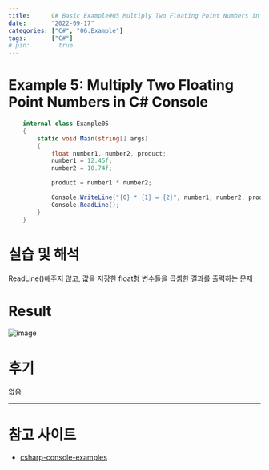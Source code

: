 ```yaml
---
title:      C# Basic Example#05 Multiply Two Floating Point Numbers in C# Console
date:       "2022-09-17"
categories: ["C#", "06.Example"]
tags:       ["C#"]
# pin:        true
---
```


# Example 5: Multiply Two Floating Point Numbers in C# Console
```c#
    internal class Example05
    {
        static void Main(string[] args)
        {
            float number1, number2, product;
            number1 = 12.45f;
            number2 = 10.74f;

            product = number1 * number2;

            Console.WriteLine("{0} * {1} = {2}", number1, number2, product);
            Console.ReadLine();
        }
    }
```

# 실습 및 해석
ReadLine()해주지 않고, 값을 저장한 float형 변수들을 곱셈한 결과를 출력하는 문제

# Result
![image](https://user-images.githubusercontent.com/85896566/190847711-2ed74a26-74a4-460f-98ef-92f6dae191b7.png)

# 후기
없음

---

# 참고 사이트
- [csharp-console-examples](https://www.csharp-console-examples.com/csharp-console/c-console-examples/)